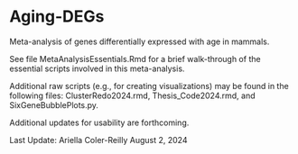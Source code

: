 # Aging-DEGs
Meta-analysis of genes differentially expressed with age in mammals.

See file MetaAnalysisEssentials.Rmd for a brief walk-through of the essential scripts involved in this meta-analysis.

Additional raw scripts (e.g., for creating visualizations) may be found in the following files: ClusterRedo2024.rmd, Thesis_Code2024.rmd, and SixGeneBubblePlots.py.

Additional updates for usability are forthcoming.

Last Update:
Ariella Coler-Reilly
August 2, 2024
